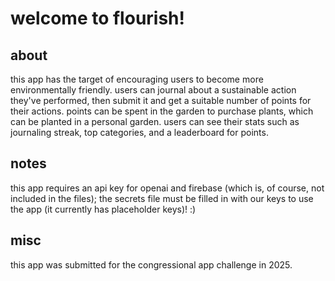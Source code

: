 # welcome to flourish!


## about
this app has the target of encouraging users to become more environmentally friendly. users can journal about a sustainable action they've performed, then submit it and get a suitable number of points for their actions. points can be spent in the garden to purchase plants, which can be planted in a personal garden. users can see their stats such as journaling streak, top categories, and a leaderboard for points.

## notes
this app requires an api key for openai and firebase (which is, of course, not included in the files); the secrets file must be filled in with our keys to use the app (it currently has placeholder keys)! :)

## misc
this app was submitted for the congressional app challenge in 2025.
